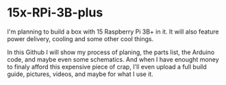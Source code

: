 # 15x-RPi-3B-plus
I'm planning to build a box with 15 Raspberry Pi 3B+ in it. It will also feature power delivery, cooling and some other cool things.

In this Github I will show my process of planing, the parts list, the Arduino code, and maybe even some schematics.
And when I have enought money to finaly afford this expensive piece of crap, I'll even upload a full build guide, pictures, videos, and maybe for what I use it.
